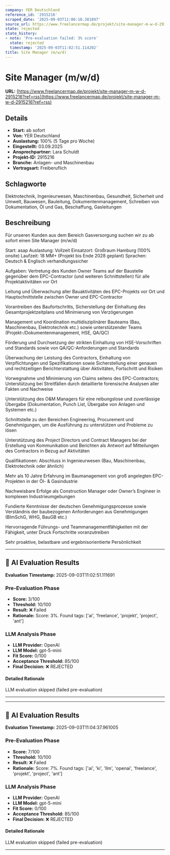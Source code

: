 ```yaml
---
company: YER Deutschland
reference_id: '2915216'
scraped_date: '2025-09-03T11:00:10.381897'
source_url: https://www.freelancermap.de/projekt/site-manager-m-w-d-2915216?ref=rss
state: rejected
state_history:
- note: 'Pre-evaluation failed: 3% score'
  state: rejected
  timestamp: '2025-09-03T11:02:51.114202'
title: Site Manager (m/w/d)
---
```



# Site Manager (m/w/d)
**URL:** [https://www.freelancermap.de/projekt/site-manager-m-w-d-2915216?ref=rss](https://www.freelancermap.de/projekt/site-manager-m-w-d-2915216?ref=rss)
## Details
- **Start:** ab sofort
- **Von:** YER Deutschland
- **Auslastung:** 100% (5 Tage pro Woche)
- **Eingestellt:** 03.09.2025
- **Ansprechpartner:** Lara Schuldt
- **Projekt-ID:** 2915216
- **Branche:** Anlagen- und Maschinenbau
- **Vertragsart:** Freiberuflich

## Schlagworte
Elektrotechnik, Ingenieurwesen, Maschinenbau, Gesundheit, Sicherheit und Umwelt, Bauwesen, Bauleitung, Dokumentenmanagement, Schreiben von Dokumentation, Öl und Gas, Beschaffung, Gasleitungen

## Beschreibung
Für unseren Kunden aus dem Bereich Gasversorgung suchen wir zu ab sofort einen Site Manager (m/w/d)

Start: asap
Auslastung: Vollzeit
Einsatzort: Großraum Hamburg (100% onsite)
Laufzeit: 18 MM+ (Projekt bis Ende 2028 geplant)
Sprachen: Deutsch & Englisch verhandlungssicher

Aufgaben:
Vertretung des Kunden Owner Teams auf der Baustelle gegenüber dem EPC-Contractor (und weiteren Schnittstellen) für alle Projektaktivitäten vor Ort

Leitung und Überwachung aller Bauaktivitäten des EPC-Projekts vor Ort und Hauptschnittstelle zwischen Owner und EPC-Contractor

Vorantreiben des Baufortschritts, Sicherstellung der Einhaltung des Gesamtprojektzeitplans und Minimierung von Verzögerungen

Management und Koordination multidisziplinärer Bauteams (Bau, Maschinenbau, Elektrotechnik etc.) sowie unterstützender Teams (Projekt-/Dokumentenmanagement, HSE, QA/QC)

Förderung und Durchsetzung der strikten Einhaltung von HSE-Vorschriften und Standards sowie von QA/QC-Anforderungen und Standards

Überwachung der Leistung des Contractors, Einhaltung von Verpflichtungen und Spezifikationen sowie Sicherstellung einer genauen und rechtzeitigen Berichterstattung über Aktivitäten, Fortschritt und Risiken

Vorwegnahme und Minimierung von Claims seitens des EPC-Contractors; Unterstützung bei Streitfällen durch detaillierte forensische Analysen aller Fakten und Nachweise

Unterstützung des O&M Managers für eine reibungslose und zuverlässige Übergabe (Dokumentation, Punch List, Übergabe von Anlagen und Systemen etc.)

Schnittstelle zu den Bereichen Engineering, Procurement und Genehmigungen, um die Ausführung zu unterstützen und Probleme zu lösen

Unterstützung des Project Directors und Contract Managers bei der Erstellung von Kommunikation und Berichten als Antwort auf Mitteilungen des Contractors in Bezug auf Aktivitäten

Qualifikationen:
Abschluss in Ingenieurwesen (Bau, Maschinenbau, Elektrotechnik oder ähnlich)

Mehr als 10 Jahre Erfahrung im Baumanagement von groß angelegten EPC-Projekten in der Öl- & Gasindustrie

Nachweisbare Erfolge als Construction Manager oder Owner’s Engineer in komplexen Industrieumgebungen

Fundierte Kenntnisse der deutschen Genehmigungsprozesse sowie Verständnis der baubezogenen Anforderungen aus Genehmigungen (BImSchG, WHG, BauGB etc.)

Hervorragende Führungs- und Teammanagementfähigkeiten mit der Fähigkeit, unter Druck Fortschritte voranzutreiben

Sehr proaktive, belastbare und ergebnisorientierte Persönlichkeit

---

## 🤖 AI Evaluation Results

**Evaluation Timestamp:** 2025-09-03T11:02:51.111691

### Pre-Evaluation Phase
- **Score:** 3/100
- **Threshold:** 10/100
- **Result:** ❌ Failed
- **Rationale:** Score: 3%. Found tags: ['ai', 'freelance', 'projekt', 'project', 'ant']

### LLM Analysis Phase
- **LLM Provider:** OpenAI
- **LLM Model:** gpt-5-mini
- **Fit Score:** 0/100
- **Acceptance Threshold:** 85/100
- **Final Decision:** ❌ REJECTED

#### Detailed Rationale
LLM evaluation skipped (failed pre-evaluation)

---


---

## 🤖 AI Evaluation Results

**Evaluation Timestamp:** 2025-09-03T11:04:37.961005

### Pre-Evaluation Phase
- **Score:** 7/100
- **Threshold:** 10/100
- **Result:** ❌ Failed
- **Rationale:** Score: 7%. Found tags: ['ai', 'ki', 'llm', 'openai', 'freelance', 'projekt', 'project', 'ant']

### LLM Analysis Phase
- **LLM Provider:** OpenAI
- **LLM Model:** gpt-5-mini
- **Fit Score:** 0/100
- **Acceptance Threshold:** 85/100
- **Final Decision:** ❌ REJECTED

#### Detailed Rationale
LLM evaluation skipped (failed pre-evaluation)

---
